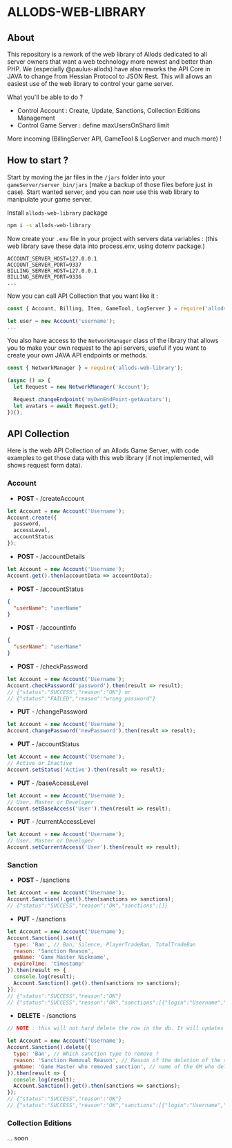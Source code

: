 # ALLODS-WEB-LIBRARY

## About
This repository is a rework of the web library of Allods dedicated to all server owners that want a web technology more newest and better than PHP.
We (especially @paulus-allods) have also reworks the API Core in JAVA to change from Hessian Protocol to JSON Rest. This will allows an easiest use of the web library to control your game server.

What you'll be able to do ?

- Control Account : Create, Update, Sanctions, Collection Editions Management
- Control Game Server : define maxUsersOnShard limit

More incoming (BillingServer API, GameTool & LogServer and much more) !

## How to start ?
Start by moving the jar files in the `/jars` folder into your `gameServer/server_bin/jars` (make a backup of those files before just in case).
Start wanted server, and you can now use this web library to manipulate your game server.

Install `allods-web-library` package
```bash
npm i -s allods-web-library
```

Now create your `.env` file in your project with servers data variables : 
(this web library save these data into process.env, using dotenv package.)
```dotenv
ACCOUNT_SERVER_HOST=127.0.0.1
ACCOUNT_SERVER_PORT=9337
BILLING_SERVER_HOST=127.0.0.1
BILLING_SERVER_PORT=9336
...
```

Now you can call API Collection that you want like it : 
```javascript
const { Account, Billing, Item, GameTool, LogServer } = require('allods-web-library');

let user = new Account('username');
...
```
You also have access to the `NetworkManager` class of the library that allows you to make your own request to the api servers, useful if you want to create your own JAVA API endpoints or methods.
```javascript
const { NetworkManager } = require('allods-web-library');

(async () => {
  let Request = new NetworkManager('Account');

  Request.changeEndpoint('myOwnEndPoint-getAvatars');
  let avatars = await Request.get();
})();
```

## API Collection
Here is the web API Collection of an Allods Game Server, with code examples to get those data with this web library (if not implemented, will shows request form data).

### Account

- **POST** - /createAccount
```javascript
let Account = new Account('Username');
Account.create({
  password,
  accessLevel,
  accountStatus
});
```
- **POST** - /accountDetails
```javascript
let Account = new Account('Username');
Account.get().then(accountData => accountData);
```
- **POST** - /accountStatus
```json
{
  "userName": "userName"
}
```
- **POST** - /accountInfo
```json
{
  "userName": "userName"
}
```
- **POST** - /checkPassword
```javascript
let Account = new Account('Username');
Account.checkPassword('password').then(result => result);
// {"status":"SUCCESS","reason":"OK"} or
// {"status":"FAILED","reason":"wrong password"}
```
- **PUT** - /changePassword
```javascript
let Account = new Account('Username');
Account.changePassword('newPassword').then(result => result);
```
- **PUT** - /accountStatus
```javascript
let Account = new Account('Username');
// Active or Inactive
Account.setStatus('Active').then(result => result);
```
- **PUT** - /baseAccessLevel
```javascript
let Account = new Account('Username');
// User, Master or Developer
Account.setBaseAccess('User').then(result => result);
```
- **PUT** - /currentAccessLevel
```javascript
let Account = new Account('Username');
// User, Master or Developer
Account.setCurrentAccess('User').then(result => result);
```

### Sanction

- **POST** - /sanctions
```javascript
let Account = new Account('Username');
Account.Sanction().get().then(sanctions => sanctions);
// {"status":"SUCCESS","reason":"OK","sanctions":[]}
```
- **PUT** - /sanctions
```javascript
let Account = new Account('Username');
Account.Sanction().set({
  type: 'Ban', // Ban, Silence, PlayerTradeBan, TotalTradeBan
  reason: 'Sanction Reason',
  gmName: 'Game Master Nickname',
  expireTime: 'timestamp'
}).then(result => {
  console.log(result);
  Account.Sanction().get().then(sanctions => sanctions);
});
// {"status":"SUCCESS","reason":"OK"}
// {"status":"SUCCESS","reason":"OK","sanctions":[{"login":"Username","sanctionType":"Ban","isOn":true,"expireTime":1586965256,"reason":"Sanction Reason","gmName":"Game Master Nickname"}]}
```
- **DELETE** - /sanctions
```javascript
// NOTE : this will not hard delete the row in the db. It will updates the sanction with the new values you set below and with the flag column at 0

let Account = new Account('Username');
Account.Sanction().delete({
  type: 'Ban', // Which sanction type to remove ?
  reason: 'Sanction Removal Reason', // Reason of the deletion of the sanction
  gmName: 'Game Master who removed sanction', // name of the GM who delete the sanction
}).then(result => {
  console.log(result);
  Account.Sanction().get().then(sanctions => sanctions);
});
// {"status":"SUCCESS","reason":"OK"}
// {"status":"SUCCESS","reason":"OK","sanctions":[{"login":"Username","sanctionType":"Ban","isOn":false,"expireTime":1586965256,"reason":"Sanction Reason","gmName":"Game Master Nickname"}]}
```

### Collection Editions

... soon